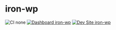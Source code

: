 # iron-wp

![CI none](https://img.shields.io/badge/ci-none-orange.svg)
[![Dashboard iron-wp](https://img.shields.io/badge/dashboard-iron_wp-yellow.svg)](https://dashboard.pantheon.io/sites/b3945ea7-2c7a-4025-aed8-72e4398914c3#dev/code)
[![Dev Site iron-wp](https://img.shields.io/badge/site-iron_wp-blue.svg)](http://dev-iron-wp.pantheonsite.io/)
